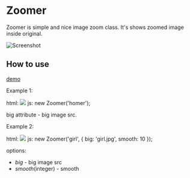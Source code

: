 Zoomer
=====
Zoomer is simple and nice image zoom class. It's shows zoomed image inside original.

![Screenshot](http://mifjs.net/assets/images/queen.jpg)

How to use
----------

[demo](http://mifjs.net/misc/zoomer/)

Example 1:

html:
	<img src="gomer-small.jpg" id="homer" big="gomer.jpg"/>
js:
	new Zoomer('homer');
	
big attribute - big image src.

Example 2:

html:
	<img src="girl-thumb.jpg" id="girl"/>
js:
	new Zoomer('girl', {
		big: 'girl.jpg',
		smooth: 10
	});
	
options:
- *big* - big image src
- *smooth*(integer) - smooth 